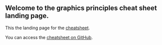 ## Welcome to the graphics principles cheat sheet landing page. 

This the landing page for the [cheatsheet](https://github.com/GraphicsPrinciples/CheatSheet/blob/master/NVSCheatSheet.pdf). 
 

You can access the [cheatsheet on GitHub](https://github.com/GraphicsPrinciples/CheatSheet/blob/master/NVSCheatSheet.pdf). 



